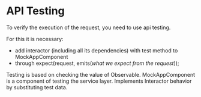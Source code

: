 # API Testing

To verify the execution of the request, you need to use api testing.

For this it is necessary:
- add interactor (including all its dependencies) with test method to MockAppComponent
- through expect(request, emits(*what we expect from the request*));

Testing is based on checking the value of Observable.
MockAppComponent is a component of testing the service layer.
Implements Interactor behavior by substituting test data.